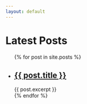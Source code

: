 ```yaml
---
layout: default
---
```

<h1>Latest Posts</h1>

<ul>
  {% for post in site.posts %}
    <li>
      <h2><a href="https://tahmid02016.github.io/dustbin/{{ post.urlname |default: post.name }}">{{ post.title }}</a></h2>
      {{ post.excerpt }}
    </li>
  {% endfor %}
</ul>

